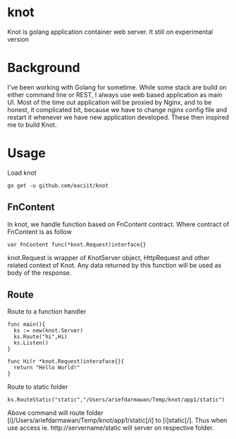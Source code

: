 # knot
Knot is golang application container web server. It still on experimental version

# Background
I've been working with Golang for sometime. While some stack are build on either command line or REST, I always use web based application as main UI. 
Most of the time out application will be proxied by Nginx, and to be honest, it complicated bit, because we have to change nginx config file and restart it whenever we have new application developed. These then inspired me to build Knot.

# Usage
Load knot
```
go get -u github.com/eaciit/knot
```
## FnContent
In knot, we handle function based on FnContent contract. Where contract of FnContent is as follow
```
var FnContent func(*knot.Request)interface{}
```
knot.Request is wrapper of KnotServer object, HttpRequest and other related context of Knot. Any data returned by this function will be used as body of the response.

## Route 
Route to a function handler
```
func main(){
  ks := new(knot.Server)
  ks.Route("hi",Hi)
  ks.Listen()
}

func Hi(r *knot.Request)interaface{}{
  return "Hello World!"
}
```

Route to static folder
```
ks.RouteStatic("static","/Users/ariefdarmawan/Temp/knot/app1/static")
```
Above command will route folder [i]/Users/ariefdarmawan/Temp/knot/app1/static[/i] to [i]static[/]. Thus when use access ie. http://servername/static will server on respective folder.
